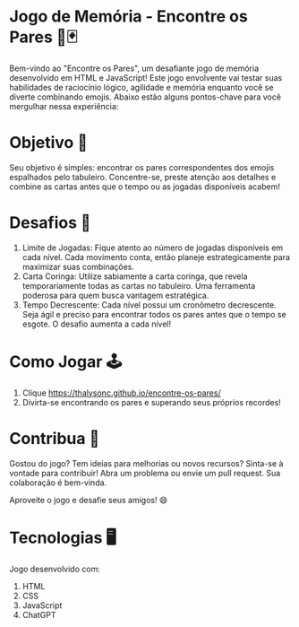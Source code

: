# Jogo de Memória - Encontre os Pares 🧠🃏
Bem-vindo ao "Encontre os Pares", um desafiante jogo de memória desenvolvido em HTML e JavaScript! Este jogo envolvente vai testar suas habilidades de raciocínio lógico, agilidade e memória enquanto você se diverte combinando emojis. Abaixo estão alguns pontos-chave para você mergulhar nessa experiência:

# Objetivo 🎯
Seu objetivo é simples: encontrar os pares correspondentes dos emojis espalhados pelo tabuleiro. Concentre-se, preste atenção aos detalhes e combine as cartas antes que o tempo ou as jogadas disponíveis acabem!

# Desafios 🧩
1. Limite de Jogadas: Fique atento ao número de jogadas disponíveis em cada nível. Cada movimento conta, então planeje estrategicamente para maximizar suas combinações.
2. Carta Coringa: Utilize sabiamente a carta coringa, que revela temporariamente todas as cartas no tabuleiro. Uma ferramenta poderosa para quem busca vantagem estratégica.
3. Tempo Decrescente: Cada nível possui um cronômetro decrescente. Seja ágil e preciso para encontrar todos os pares antes que o tempo se esgote. O desafio aumenta a cada nível!

# Como Jogar 🕹️ 
1. Clique https://thalysonc.github.io/encontre-os-pares/
2. Divirta-se encontrando os pares e superando seus próprios recordes!

# Contribua 🚀
Gostou do jogo? Tem ideias para melhorias ou novos recursos? Sinta-se à vontade para contribuir! Abra um problema ou envie um pull request. Sua colaboração é bem-vinda.

Aproveite o jogo e desafie seus amigos! 😄

# Tecnologias 🖥️
Jogo desenvolvido com:

1. HTML
2. CSS
3. JavaScript
4. ChatGPT
